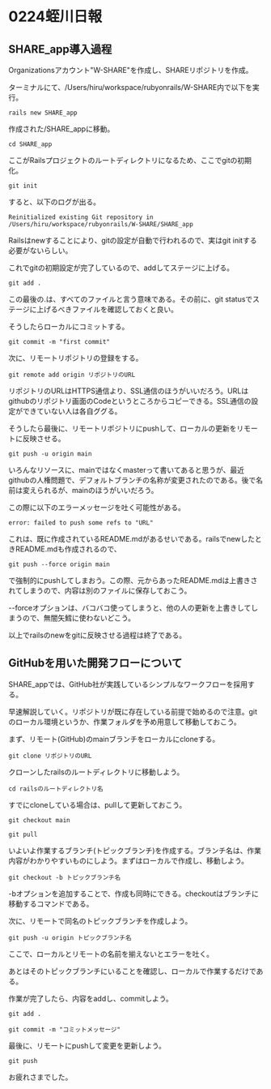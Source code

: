 # 0224蛭川日報

## SHARE_app導入過程

Organizationsアカウント"W-SHARE"を作成し、SHAREリポジトリを作成。

ターミナルにて、/Users/hiru/workspace/rubyonrails/W-SHARE内で以下を実行。

```
rails new SHARE_app
```

作成された/SHARE_appに移動。

```
cd SHARE_app
```

ここがRailsプロジェクトのルートディレクトリになるため、ここでgitの初期化。

```
git init
```

すると、以下のログが出る。

```
Reinitialized existing Git repository in /Users/hiru/workspace/rubyonrails/W-SHARE/SHARE_app
```

Railsはnewすることにより、gitの設定が自動で行われるので、実はgit initする必要がないらしい。

これでgitの初期設定が完了しているので、addしてステージに上げる。

```
git add .
```

この最後の.は、すべてのファイルと言う意味である。その前に、git statusでステージに上げるべきファイルを確認しておくと良い。

そうしたらローカルにコミットする。

```
git commit -m "first commit"
```

次に、リモートリポジトリの登録をする。

```
git remote add origin リポジトリのURL
```

リポジトリのURLはHTTPS通信より、SSL通信のほうがいいだろう。URLはgithubのリポジトリ画面のCodeというところからコピーできる。SSL通信の設定ができていない人は各自ググる。

そうしたら最後に、リモートリポジトリにpushして、ローカルの更新をリモートに反映させる。

```
git push -u origin main
```

いろんなリソースに、mainではなくmasterって書いてあると思うが、最近githubの人権問題で、デフォルトブランチの名称が変更されたのである。後で名前は変えられるが、mainのほうがいいだろう。

この際に以下のエラーメッセージを吐く可能性がある。

```
error: failed to push some refs to "URL"
```

これは、既に作成されているREADME.mdがあるせいである。railsでnewしたときREADME.mdも作成されるので、

```
git push --force origin main
```

で強制的にpushしてしまおう。この際、元からあったREADME.mdは上書きされてしまうので、内容は別のファイルに保存しておこう。

--forceオプションは、バコバコ使ってしまうと、他の人の更新を上書きしてしまうので、無闇矢鱈に使わないどこう。

以上でrailsのnewをgitに反映させる過程は終了である。

## GitHubを用いた開発フローについて

SHARE_appでは、GitHub社が実践しているシンプルなワークフローを採用する。

早速解説していく。リポジトリが既に存在している前提で始めるので注意。gitのローカル環境というか、作業フォルダを予め用意して移動しておこう。

まず、リモート(GitHub)のmainブランチをローカルにcloneする。

```
git clone リポジトリのURL
```

クローンしたrailsのルートディレクトリに移動しよう。

```
cd railsのルートディレクトリ名
```

すでにcloneしている場合は、pullして更新しておこう。

```
git checkout main

git pull
```

いよいよ作業するブランチ(トピックブランチ)を作成する。ブランチ名は、作業内容がわかりやすいものにしよう。まずはローカルで作成し、移動しよう。

```
git checkout -b トピックブランチ名
```

-bオプションを追加することで、作成も同時にできる。checkoutはブランチに移動するコマンドである。

次に、リモートで同名のトピックブランチを作成しよう。

```
git push -u origin トピックブランチ名
```

ここで、ローカルとリモートの名前を揃えないとエラーを吐く。

あとはそのトピックブランチにいることを確認し、ローカルで作業するだけである。

作業が完了したら、内容をaddし、commitしよう。

```
git add .

git commit -m "コミットメッセージ"
```

最後に、リモートにpushして変更を更新しよう。

```
git push
```

お疲れさまでした。


